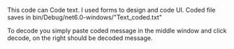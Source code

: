 This code can Code text. I used forms to design and code  UI. Coded file saves in bin/Debug/net6.0-windows/"Text_coded.txt"

To decode you simply paste coded message in the middle window and click decode, on the right should be decoded message.
